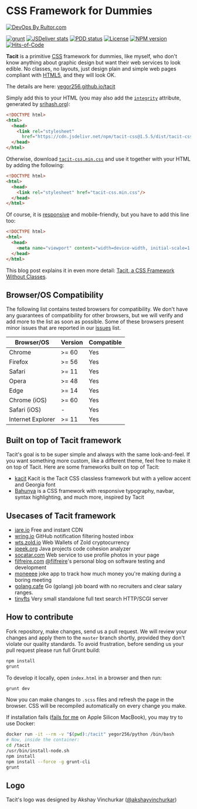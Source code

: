 # CSS Framework for Dummies

[![DevOps By Rultor.com](https://www.rultor.com/b/yegor256/tacit)](https://www.rultor.com/p/yegor256/tacit)

[![grunt](https://github.com/yegor256/tacit/actions/workflows/grunt.yml/badge.svg)](https://github.com/yegor256/tacit/actions/workflows/grunt.yml)
[![JSDeliver stats](https://data.jsdelivr.com/v1/package/npm/tacit-css/badge)](https://www.jsdelivr.com/package/npm/tacit-css)
[![PDD status](https://www.0pdd.com/svg?name=yegor256/tacit)](https://www.0pdd.com/p?name=teamed/yegor256/tacit)
[![License](https://img.shields.io/badge/license-MIT-green.svg)](https://github.com/yegor256/tacit/blob/master/LICENSE.txt)
[![NPM version](https://badge.fury.io/js/tacit-css.svg)](https://badge.fury.io/js/tacit-css)
[![Hits-of-Code](https://hitsofcode.com/github/yegor256/tacit)](https://hitsofcode.com/view/github/yegor256/tacit)

**Tacit** is a primitive [CSS](https://en.wikipedia.org/wiki/CSS) framework
for dummies, like myself, who
don't know anything about graphic design but want their web services to
look edible. No classes, no layouts, just design plain and simple web pages
compliant with [HTML5](https://en.wikipedia.org/wiki/HTML5), and they
will look OK.

The details are here:
[yegor256.github.io/tacit](https://yegor256.github.io/tacit/)

Simply add this to your HTML (you may also add the
[`integrity`][SRI] attribute, generated
by [srihash.org](https://www.srihash.org/)):

```html
<!DOCTYPE html>
<html>
  <head>
    <link rel="stylesheet"
      href="https://cdn.jsdelivr.net/npm/tacit-css@1.5.5/dist/tacit-css.min.css"/>
  </head>
</html>
```

Otherwise, download [`tacit-css.min.css`][CDN]
and use it together with your HTML by adding the following:

```html
<!DOCTYPE html>
<html>
  <head>
    <link rel="stylesheet" href="tacit-css.min.css"/>
  </head>
</html>
```

Of course, it is
[responsive](https://en.wikipedia.org/wiki/Responsive_web_design)
and mobile-friendly, but you have to add this line too:

```html
<!DOCTYPE html>
<html>
  <head>
    <meta name="viewport" content="width=device-width, initial-scale=1.0"/>
  </head>
</html>
```

This blog post explains it in even more detail:
[Tacit, a CSS Framework Without Classes][blog].

## Browser/OS Compatibility

The following list contains tested browsers for compatibility.
We don't have any guarantees of compatibility for other browsers,
but we will verify and add more to the list as soon as possible.
Some of these browsers present minor issues that are reported in our
[issues](https://github.com/yegor256/tacit/issues) list.

| Browser/OS        | Version | Compatible |
|-------------------|---------|------------|
| Chrome            | >= 60   | Yes        |
| Firefox           | >= 56   | Yes        |
| Safari            | >= 11   | Yes        |
| Opera             | >= 48   | Yes        |
| Edge              | >= 14   | Yes        |
| Chrome (iOS)      | >= 60   | Yes        |
| Safari (iOS)      | -       | Yes        |
| Internet Explorer | >= 11   | Yes        |

## Built on top of Tacit framework

Tacit's goal is to be super simple and always with the same look-and-feel.
If you want something more custom, like a different theme,
feel free to make it on top of Tacit. Here are some frameworks
built on top of Tacit:

* [kacit](https://github.com/Kimeiga/kacit) Kacit is the
Tacit CSS classless framework but with a yellow accent and Georgia font
* [Bahunya](https://github.com/kimeiga/bahunya) is a CSS framework
with responsive typography, navbar, syntax highlighting, and much more,
inspired by Tacit

## Usecases of Tacit framework

* [jare.io](http://www.jare.io) Free and instant CDN
* [wring.io](http://www.wring.io) GitHub notification filtering hosted inbox
* [wts.zold.io](http://wts.zold.io) Web Wallets of Zold cryptocurrency
* [jpeek.org](http://www.jpeek.org) Java projects code cohesion analyzer
* [socatar.com](https://socatar.com/) Web service to use profile
photos in your page
* [filfreire.com](https://filfreire.com/)
[@filfreire](https://github.com/filfreire)'s personal blog
on software testing and development
* [moneeee](https://filfreire.com/Moneeee/) joke app to track
how much money you're making during a boring meeting
* [golang.cafe](https://golang.cafe) Go (golang) job board
with no recruiters and clear salary ranges.
* [tinyfts](https://github.com/dbohdan/tinyfts) Very small
standalone full text search HTTP/SCGI server

## How to contribute

Fork repository, make changes, send us a pull request. We will review
your changes and apply them to the `master` branch shortly, provided
they don't violate our quality standards. To avoid frustration, before
sending us your pull request please run full Grunt build:

```bash
npm install
grunt
```

To develop it locally, open `index.html` in a browser and then run:

```bash
grunt dev
```

Now you can make changes to `.scss` files and refresh the page in the browser.
CSS will be recompiled automatically on every change you make.

If installation fails
([fails for me](https://github.com/sass/node-sass/issues/3184)
on Apple Silicon MacBook), you may try to use Docker:

```bash
docker run -it --rm -v "$(pwd):/tacit" yegor256/python /bin/bash
# Now, inside the container:
cd /tacit
/usr/bin/install-node.sh
npm install
npm install --force -g grunt-cli
grunt
```

## Logo

Tacit's logo was designed by Akshay Vinchurkar
([@akshayvinchurkar](https://github.com/akshayvinchurkar))

[CDN]: https://cdn.jsdelivr.net/gh/yegor256/tacit@gh-pages/tacit-css.min.css
[blog]: http://www.yegor256.com/2015/04/13/tacit-css-framework-for-dummies.html
[SRI]: https://developer.mozilla.org/en-US/docs/Web/Security/Subresource_Integrity
